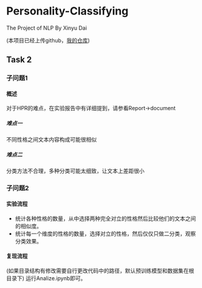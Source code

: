 # Personality-Classifying
The Project of NLP By Xinyu Dai

(本项目已经上传github，[我的仓库](https://github.com/YksYiZov/Personality-Classifying/tree/main))
## Task 2
### 子问题1
#### 概述
对于HPR的难点，在实验报告中有详细提到，请参看Report->document
##### 难点一
不同性格之间文本内容构成可能很相似
##### 难点二
分类方法不合理，多种分类可能太细致，让文本上差距很小
### 子问题2
#### 实验流程
- 统计各种性格的数量，从中选择两种完全对立的性格然后比较他们的文本之间的相似度。
- 统计每一个维度的性格的数量，选择对立的性格，然后仅仅只做二分类，观察分类效果。
#### 复现流程
(如果目录结构有修改需要自行更改代码中的路径，默认预训练模型和数据集在根目录下)
运行Analize.ipynb即可。

